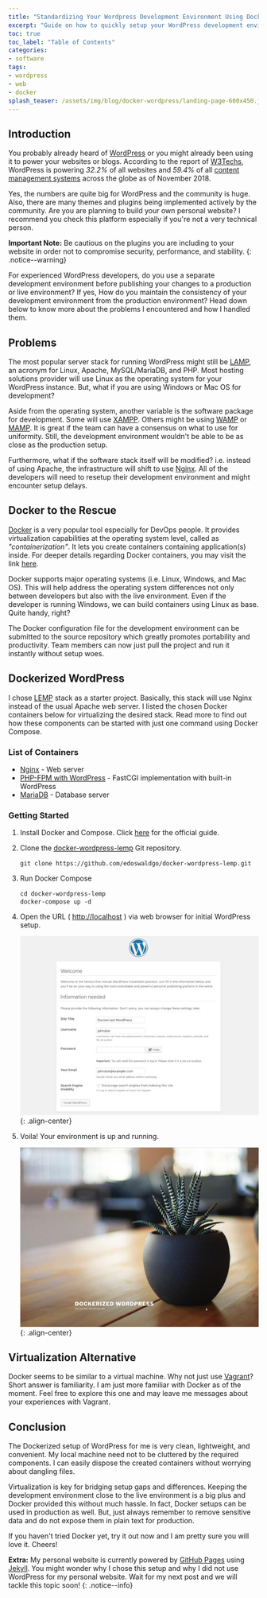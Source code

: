 ```yaml
---
title: "Standardizing Your Wordpress Development Environment Using Docker"
excerpt: "Guide on how to quickly setup your WordPress development environment using Docker. Learn more on how Docker helped me virtualizing LEMP stack in Windows."
toc: true
toc_label: "Table of Contents"
categories:
- software
tags:
- wordpress
- web
- docker
splash_teaser: /assets/img/blog/docker-wordpress/landing-page-600x450.jpg
---
```


## Introduction

You probably already heard of [WordPress][wordpress] or you might already been using it to power your websites or blogs. According to the report of [W3Techs][w3techs-trend], WordPress is powering *32.2%* of all websites and *59.4%* of all [content management systems][cms] across the globe as of November 2018. 

Yes, the numbers are quite big for WordPress and the community is huge. Also, there are many themes and plugins being implemented actively by the community. Are you are planning to build your own personal website? I recommend you check this platform especially if you're not a very technical person.

**Important Note:** Be cautious on the plugins you are including to your website in order not to compromise security, performance, and stability.
{: .notice--warning}

For experienced WordPress developers, do you use a separate development environment before publishing your changes to a production or live environment? If yes, How do you maintain the consistency of your development environment from the production environment? Head down below to know more about the problems I encountered and how I handled them.

## Problems

The most popular server stack for running WordPress might still be [LAMP][lamp], an acronym for Linux, Apache, MySQL/MariaDB, and PHP. Most hosting solutions provider will use Linux as the operating system for your WordPress instance. But, what if you are using Windows or Mac OS for development?

Aside from the operating system, another variable is the software package for development. Some will use [XAMPP][xampp]. Others might be using [WAMP][wamp] or [MAMP][mamp]. It is great if the team can have a consensus on what to use for uniformity. Still, the development environment wouldn't be able to be as close as the production setup.

Furthermore, what if the software stack itself will be modified? i.e. instead of using Apache, the infrastructure will shift to use [Nginx][nginx]. All of the developers will need to resetup their development environment and might encounter setup delays.

## Docker to the Rescue

[Docker][docker] is a very popular tool especially for DevOps people. It provides virtualization capabilities at the operating system level, called as *"containerization"*. It lets you create containers containing application(s) inside. For deeper details regarding Docker containers, you may visit the link [here](https://www.docker.com/resources/what-container).

Docker supports major operating systems (i.e. Linux, Windows, and Mac OS). This will help address the operating system differences not only between developers but also with the live environment. Even if the developer is running Windows, we can build containers using Linux as base. Quite handy, right?

The Docker configuration file for the development environment can be submitted to the source repository which greatly promotes portability and productivity. Team members can now just pull the project and run it instantly without setup woes.

## Dockerized WordPress

I chose [LEMP][lemp] stack as a starter project. Basically, this stack will use Nginx instead of the usual Apache web server. I listed the chosen Docker containers below for virtualizing the desired stack. Read more to find out how these components can be started with just one command using Docker Compose.

### List of Containers

- [Nginx][docker-nginx] - Web server
- [PHP-FPM with WordPress][docker-wordpress] - FastCGI implementation with built-in WordPress
- [MariaDB][docker-mariadb] - Database server

### Getting Started

1. Install Docker and Compose. Click [here][docker-install] for the official guide.

2. Clone the [docker-wordpress-lemp][docker-wordpress-lemp] Git repository.

    ```
    git clone https://github.com/edoswaldgo/docker-wordpress-lemp.git
    ```

3. Run Docker Compose

    ```
    cd docker-wordpress-lemp
    docker-compose up -d
    ```

4. Open the URL ( [http://localhost](http://localhost) ) via web browser for initial WordPress setup.

    ![image-center](/assets/img/blog/docker-wordpress/wordpress-init-setup-600x450.jpg "WordPress Initial Setup"){: .align-center}

5. Voila! Your environment is up and running.

    ![image-center](/assets/img/blog/docker-wordpress/landing-page-600x450.jpg "WordPress Landing Page"){: .align-center}

## Virtualization Alternative

Docker seems to be similar to a virtual machine. Why not just use [Vagrant][vagrant]? Short answer is familiarity. I am just more familiar with Docker as of the moment. Feel free to explore this one and may leave me messages about your experiences with Vagrant.

## Conclusion

The Dockerized setup of WordPress for me is very clean, lightweight, and convenient. My local machine need not to be cluttered by the required components. I can easily dispose the created containers without worrying about dangling files.

Virtualization is key for bridging setup gaps and differences. Keeping the development environment close to the live environment is a big plus and Docker provided this without much hassle. In fact, Docker setups can be used in production as well. But, just always remember to remove sensitive data and do not expose them in plain text for production.

If you haven't tried Docker yet, try it out now and I am pretty sure you will love it. Cheers!

**Extra:** My personal website is currently powered by [GitHub Pages][github-pages] using [Jekyll][jekyll]. You might wonder why I chose this setup and why I did not use WordPress for my personal website. Wait for my next post and we will tackle this topic soon!
{: .notice--info}


[wordpress]: https://wordpress.com/
[w3techs-trend]: https://w3techs.com/technologies/details/cm-wordpress/all/all
[cms]: https://en.wikipedia.org/wiki/Content_management_system

[lamp]: https://en.wikipedia.org/wiki/LAMP_(software_bundle)
[lemp]: https://lemp.io/
[xampp]: https://www.apachefriends.org/index.html
[mamp]: https://www.mamp.info/en/
[wamp]: http://www.wampserver.com/en/
[nginx]: https://www.nginx.com

[vagrant]: https://www.vagrantup.com
[docker]: https://www.docker.com/

[docker-nginx]: https://hub.docker.com/_/nginx/
[docker-wordpress]: https://hub.docker.com/_/wordpress/
[docker-mariadb]: https://hub.docker.com/_/mariadb/

[docker-install]: https://docs.docker.com/install/
[docker-wordpress-lemp]: https://github.com/edoswaldgo/docker-wordpress-lemp

[jekyll]: https://jekyllrb.com/
[github-pages]: https://pages.github.com/

